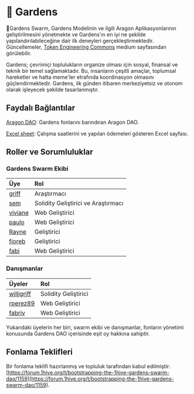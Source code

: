 # 🌻 Gardens

🌻Gardens Swarm, Gardens Modelinin ve ilgili Aragon Aplikasyonlarının geliştirilmesini yönetmekte ve Gardens'ın en iyi ne şekilde yapılandırılabileceğine dair ilk deneyleri gerçekleştirmektedir. Güncellemeler, [Token Engineering Commons](https://tecommons.medium.com/) medium sayfasından görülebilir.

Gardens; çevrimiçi toplulukların organize olması için sosyal, finansal ve teknik bir temel sağlamaktadır. Bu, insanların çeşitli amaçlar, toplumsal hareketler ve hatta meme'ler etrafında koordinasyon olmasını güçlendirmektedir. Gardens, ilk günden itibaren merkeziyetsiz ve otonom olarak işleyecek şekilde tasarlanmıştır.

## Faydalı Bağlantılar

[Aragon DAO](https://aragon.1hive.org/#/gardensswarm/): Gardens fonlarını barındıran Aragon DAO.

[Excel sheet](https://docs.google.com/spreadsheets/d/1oRDecU-weSTOLv061N5O7VAJcDfU5XGqmu21ntTXOos/edit#gid=1361585578%20): Çalışma saatlerini ve yapılan ödemeleri gösteren Excel sayfası.

## Roller ve Sorumluluklar

### Gardens Swarm Ekibi

| Üye | Rol |
| :--- | :--- |
| [griff](https://github.com/griffgreen) | Araştırmacı |
| [sem](https://github.com/sembrestels) | Solidity Geliştirici ve Araştırmacı |
| [viviane](https://github.com/vivianedias) | Web Geliştirici |
| [paulo](https://github.com/pjcolombo) | Web Geliştirici |
| [Rayne](https://github.com/anthonyoliai) | Geliştirici |
| [fioreb](https://forum.1hive.org/u/fioreb) | Geliştirici |
| [fabi](https://github.com/famole/) | Web Geliştirici |

### Danışmanlar

| Üyeler | Rol |
| :--- | :--- |
| [willjgriff](https://github.com/willjgriff) | Solidity Geliştirici |
| [rperez89](https://github.com/rperez89) | Web Geliştirici |
| [fabriv](https://github.com/fabriziovigevani) | Web Geliştirici |

Yukarıdaki üyelerin her biri, swarm ekibi ve danışmanlar, fonların yönetimi konusunda Gardens DAO içerisinde eşit oy hakkına sahiptir.

## Fonlama Teklifleri

Bir fonlama teklifi hazırlanmış ve topluluk tarafından kabul edilmiştir: [https://forum.1hive.org/t/bootstrapping-the-1hive-gardens-swarm-dao/1159](https://forum.1hive.org/t/bootstrapping-the-1hive-gardens-swarm-dao/1159).

